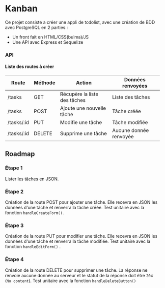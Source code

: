 # Kanban

 Ce projet consiste a créer une appli de todolist, avec une création de BDD avec PostgreSQL en 2 parties :
  - Un front fait en HTML/CSS(bulma)/JS
  - Une API avec Express et Sequelize

### API

#### Liste des routes à créer

| Route      | Méthode | Action | Données renvoyées |
-------------|---------|------------------------------|-----------------
| /tasks     | GET     | Récupère la liste des tâches | Liste des tâches
| /tasks     | POST    | Ajoute une nouvelle tâche | Tâche créée
| /tasks/:id | PUT     | Modifie une tâche | Tâche modifiée
| /tasks/:id | DELETE  | Supprime une tâche | Aucune donnée renvoyée


## Roadmap

### Étape 1

Lister les tâches en JSON.

### Étape 2

Création de la route POST pour ajouter une tâche. Elle recevra en JSON les données d'une tâche et renverra la tâche créée.
Test unitaire avec la fonction `handleCreateForm()`.


### Étape 3

Création de la route PUT pour modifier une tâche. Elle recevra en JSON les données d'une tâche et renverra la tâche modifiée.
Test unitaire avec la fonction  `handleEditForm()` .


### Étape 4

Création de la route DELETE pour supprimer une tâche. La réponse ne renvoie aucune donnée au serveur et le statut de la réponse doit être `204` (`No content`).
Test unitaire avec la fonction `handleDeleteButton()`


